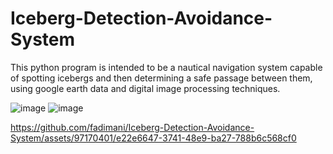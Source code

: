# Iceberg-Detection-Avoidance-System
This python program is intended to be a nautical navigation system capable of spotting icebergs and then determining a safe passage between them, using google earth data and digital image processing techniques.

![image](https://user-images.githubusercontent.com/97170401/229324062-ca24b089-baba-454d-88e6-d48a89bd7090.png)
![image](https://user-images.githubusercontent.com/97170401/229324104-ae3cf77b-2f36-4577-8c8c-43841592bfa3.png)



https://github.com/fadimani/Iceberg-Detection-Avoidance-System/assets/97170401/e22e6647-3741-48e9-ba27-788b6c568cf0

